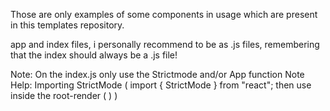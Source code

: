 Those are only examples of some components in usage which are present in this templates repository.

app and index files, i personally recommend to be as .js files, remembering that the index should always be a .js file!

Note: On the index.js only use the Strictmode and/or App function
Note Help: Importing StrictMode ( import { StrictMode } from "react"; then use inside the root-render (<StrictMode> </StrictMode>) )